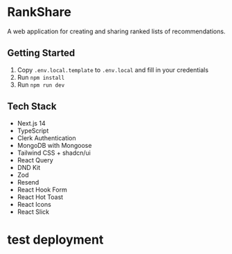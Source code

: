 # RankShare

A web application for creating and sharing ranked lists of recommendations.

## Getting Started

1. Copy `.env.local.template` to `.env.local` and fill in your credentials
2. Run `npm install`
3. Run `npm run dev`

## Tech Stack

- Next.js 14
- TypeScript
- Clerk Authentication
- MongoDB with Mongoose
- Tailwind CSS + shadcn/ui
- React Query
- DND Kit
- Zod
- Resend
- React Hook Form
- React Hot Toast
- React Icons
- React Slick

# test deployment
